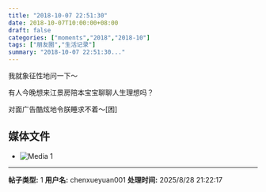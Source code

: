 ```yaml
---
title: "2018-10-07 22:51:30"
date: 2018-10-07T10:00:00+08:00
draft: false
categories: ["moments","2018","2018-10"]
tags: ["朋友圈","生活记录"]
summary: "2018-10-07 22:51:30..."
---
```


我就象征性地问一下～

有人今晚想来江景房陪本宝宝聊聊人生理想吗？

对面广告酷炫地令朕睡求不着～[困]

## 媒体文件

- ![Media 1](/Moments/photos/2018-10-07/201810072251300.jpg)

---

**帖子类型:** 1
**用户名:** chenxueyuan001
**处理时间:** 2025/8/28 21:22:17
